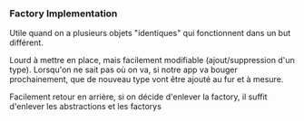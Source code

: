 ### Factory Implementation

Utile quand on a plusieurs objets "identiques" qui fonctionnent dans un but différent.

Lourd à mettre en place, mais facilement modifiable (ajout/suppression d'un type).
Lorsqu'on ne sait pas où on va, si notre app va bouger prochainement, que de nouveau type vont être ajouté au fur et à
mesure.

Facilement retour en arrière, si on décide d'enlever la factory, il suffit d'enlever les abstractions et les factorys
